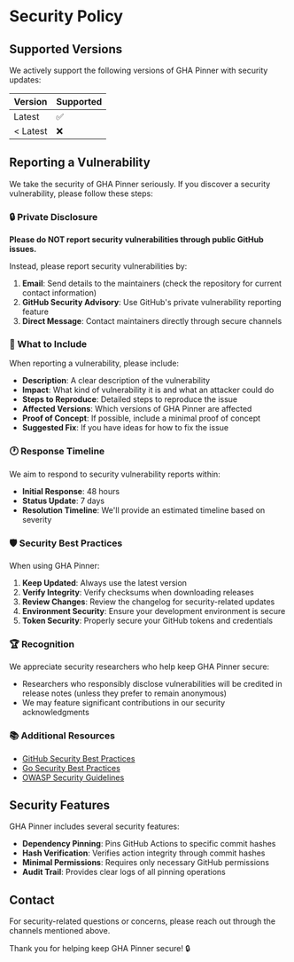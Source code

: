# Security Policy

## Supported Versions

We actively support the following versions of GHA Pinner with security updates:

| Version | Supported          |
| ------- | ------------------ |
| Latest  | :white_check_mark: |
| < Latest| :x:                |

## Reporting a Vulnerability

We take the security of GHA Pinner seriously. If you discover a security vulnerability, please follow these steps:

### 🔒 Private Disclosure

**Please do NOT report security vulnerabilities through public GitHub issues.**

Instead, please report security vulnerabilities by:

1. **Email**: Send details to the maintainers (check the repository for current contact information)
2. **GitHub Security Advisory**: Use GitHub's private vulnerability reporting feature
3. **Direct Message**: Contact maintainers directly through secure channels

### 📝 What to Include

When reporting a vulnerability, please include:

- **Description**: A clear description of the vulnerability
- **Impact**: What kind of vulnerability it is and what an attacker could do
- **Steps to Reproduce**: Detailed steps to reproduce the issue
- **Affected Versions**: Which versions of GHA Pinner are affected
- **Proof of Concept**: If possible, include a minimal proof of concept
- **Suggested Fix**: If you have ideas for how to fix the issue

### 🕐 Response Timeline

We aim to respond to security vulnerability reports within:

- **Initial Response**: 48 hours
- **Status Update**: 7 days
- **Resolution Timeline**: We'll provide an estimated timeline based on severity

### 🛡️ Security Best Practices

When using GHA Pinner:

1. **Keep Updated**: Always use the latest version
2. **Verify Integrity**: Verify checksums when downloading releases
3. **Review Changes**: Review the changelog for security-related updates
4. **Environment Security**: Ensure your development environment is secure
5. **Token Security**: Properly secure your GitHub tokens and credentials

### 🏆 Recognition

We appreciate security researchers who help keep GHA Pinner secure:

- Researchers who responsibly disclose vulnerabilities will be credited in release notes (unless they prefer to remain anonymous)
- We may feature significant contributions in our security acknowledgments

### 📚 Additional Resources

- [GitHub Security Best Practices](https://docs.github.com/en/code-security)
- [Go Security Best Practices](https://golang.org/doc/security/)
- [OWASP Security Guidelines](https://owasp.org/)

## Security Features

GHA Pinner includes several security features:

- **Dependency Pinning**: Pins GitHub Actions to specific commit hashes
- **Hash Verification**: Verifies action integrity through commit hashes
- **Minimal Permissions**: Requires only necessary GitHub permissions
- **Audit Trail**: Provides clear logs of all pinning operations

## Contact

For security-related questions or concerns, please reach out through the channels mentioned above.

Thank you for helping keep GHA Pinner secure! 🔒
